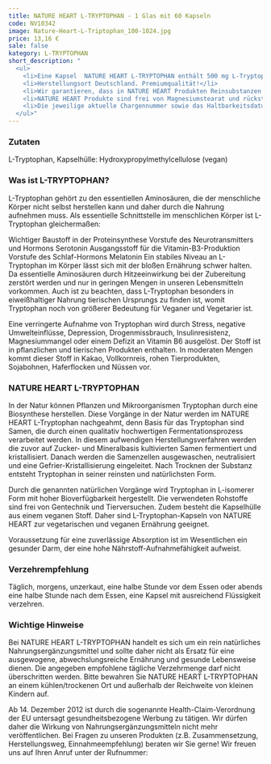 ```yaml
---
title: NATURE HEART L-TRYPTOPHAN - 1 Glas mit 60 Kapseln
code: NV10342
image: Nature-Heart-L-Triptophan_100-1024.jpg
price: 13,16 €
sale: false
kategory: L-TRYPTOPHAN
short_description: "
  <ul>
    <li>Eine Kapsel  NATURE HEART L-TRYPTOPHAN enthält 500 mg L-Tryptophan.</li>
    <li>Herstellungsort Deutschland. Premiumqualität!</li>
    <li>Wir garantieren, dass in NATURE HEART Produkten Reinsubstanzen enthalten sind ohne künstliche Zusatzstoffe</li>
    <li>NATURE HEART Produkte sind frei von Magnesiumstearat und rückstandskontrolliert</li>
    <li>Die jeweilige aktuelle Chargennummer sowie das Haltbarkeitsdatum finden Sie auf dem NATURE HEART Produktetikett.</li>
  </ul>"
---
```


<h3>Zutaten</h3>
<p>
  L-Tryptophan, Kapselhülle: Hydroxypropylmethylcellulose (vegan)
</p>

<h3>Was ist L-TRYPTOPHAN?</h3>
<p>
  L-Tryptophan gehört zu den essentiellen Aminosäuren, die der menschliche Körper nicht selbst herstellen kann und daher durch die Nahrung aufnehmen muss. Als essentielle Schnittstelle im menschlichen Körper ist L-Tryptophan gleichermaßen:
</p>
<p>
  Wichtiger Baustoff in der Proteinsynthese
  Vorstufe des Neurotransmitters und Hormons Serotonin
  Ausgangsstoff für die Vitamin-B3-Produktion
  Vorstufe des Schlaf-Hormons Melatonin
  Ein stabiles Niveau an L-Tryptophan im Körper lässt sich mit der bloßen Ernährung schwer halten. Da essentielle Aminosäuren durch Hitzeeinwirkung bei der Zubereitung zerstört werden und nur in geringen Mengen in unseren Lebensmitteln vorkommen. Auch ist zu beachten, dass L-Tryptophan besonders in eiweißhaltiger Nahrung tierischen Ursprungs zu finden ist, womit Tryptophan noch von größerer Bedeutung für Veganer und Vegetarier ist.
</p>
<p>
  Eine verringerte Aufnahme von Tryptophan wird durch Stress, negative Umwelteinflüsse, Depression, Drogenmissbrauch, Insulinresistenz, Magnesiummangel oder einem Defizit an Vitamin B6 ausgelöst. Der Stoff ist in pflanzlichen und tierischen Produkten enthalten. In moderaten Mengen kommt dieser Stoff in Kakao, Vollkornreis, rohen Tierprodukten, Sojabohnen, Haferflocken und Nüssen vor.
</p>

<h3>NATURE HEART L-TRYPTOPHAN</h3>
<p>
  In der Natur können Pflanzen und Mikroorganismen Tryptophan durch eine Biosynthese herstellen. Diese Vorgänge in der Natur werden im NATURE HEART L-Tryptophan nachgeahmt, denn Basis für das Tryptophan sind Samen, die durch einen qualitativ hochwertigen Fermentationsprozess verarbeitet werden. In diesem aufwendigen Herstellungsverfahren werden die zuvor auf Zucker- und Mineralbasis kultivierten Samen fermentiert und kristallisiert. Danach werden die Samenzellen ausgewaschen, neutralisiert und eine Gefrier-Kristallisierung eingeleitet. Nach Trocknen der Substanz entsteht Tryptophan in seiner reinsten und natürlichsten Form.
</p>
<p>
  Durch die genannten natürlichen Vorgänge wird Tryptophan in L-isomerer Form mit hoher Bioverfügbarkeit hergestellt. Die verwendeten Rohstoffe sind frei von Gentechnik und Tierversuchen. Zudem besteht die Kapselhülle aus einem veganen Stoff. Daher sind L-Tryptophan-Kapseln von NATURE HEART zur vegetarischen und veganen Ernährung geeignet.
</p>
<p>
  Voraussetzung für eine zuverlässige Absorption ist im Wesentlichen ein gesunder Darm, der eine hohe Nährstoff-Aufnahmefähigkeit aufweist.
</p>

<h3>Verzehrempfehlung</h3>
<p>
  Täglich, morgens, unzerkaut, eine halbe Stunde vor dem Essen oder abends eine halbe Stunde nach dem Essen, eine Kapsel mit ausreichend Flüssigkeit verzehren.
</p>

<h3>Wichtige Hinweise</h3>
<p>
  Bei NATURE HEART L-TRYPTOPHAN handelt es sich um ein rein natürliches Nahrungsergänzungsmittel und sollte daher nicht als Ersatz für eine ausgewogene, abwechslungsreiche Ernährung und gesunde Lebensweise dienen. Die angegeben empfohlene tägliche Verzehrmenge darf nicht überschritten werden. Bitte bewahren Sie NATURE HEART L-TRYPTOPHAN an einem kühlen/trockenen Ort und außerhalb der Reichweite von kleinen Kindern auf.
</p>
<p>
  Ab 14. Dezember 2012 ist durch die sogenannte Health-Claim-Verordnung der EU untersagt gesundheitsbezogene Werbung zu tätigen. Wir dürfen daher die Wirkung von Nahrungsergänzungsmitteln nicht mehr veröffentlichen. Bei Fragen zu unseren Produkten (z.B. Zusammensetzung, Herstellungsweg, Einnahmeempfehlung) beraten wir Sie gerne! Wir freuen uns auf Ihren Anruf unter der Rufnummer:
</p>
